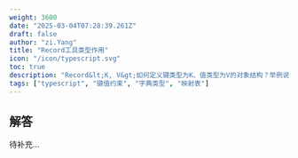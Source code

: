 ```yaml
---
weight: 3600
date: "2025-03-04T07:28:39.261Z"
draft: false
author: "zi.Yang"
title: "Record工具类型作用"
icon: "/icon/typescript.svg"
toc: true
description: "Record&lt;K, V&gt;如何定义键类型为K、值类型为V的对象结构？举例说明在定义枚举映射表时，如何约束键值对类型"
tags: ["typescript", "键值约束", "字典类型", "映射表"]
---
```


## 解答

待补充...

